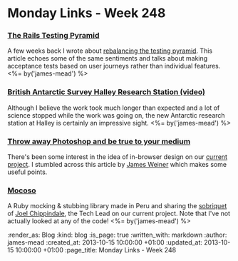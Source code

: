 Monday Links - Week 248
==================

### [The Rails Testing Pyramid](http://blog.codeclimate.com/blog/2013/10/09/rails-testing-pyramid/)

A few weeks back I wrote about [rebalancing the testing pyramid](/week-229#rebalancing-the-testing-pyramid). This article echoes some of the same sentiments and talks about making acceptance tests based on user journeys rather than individual features. <%= by('james-mead') %>


### [British Antarctic Survey Halley Research Station (video)](http://www.youtube.com/watch?v=TDIi7rP_WBA)

Although I believe the work took much longer than expected and a lot of science stopped while the work was going on, the new Antarctic research station at Halley is certainly an impressive sight. <%= by('james-mead') %>


### [Throw away Photoshop and be true to your medium](http://digital.cabinetoffice.gov.uk/2012/03/29/breaking-down-walls-designing-in-browser/)

There's been some interest in the idea of in-browser design on our [current project](https://www.futurelearn.com/). I stumbled across this article by [James Weiner](https://twitter.com/jamesweiner) which makes some useful points.


### [Mocoso](https://github.com/frodsan/mocoso)

A Ruby mocking & stubbing library made in Peru and sharing the [sobriquet](http://translate.google.com/#es/en/mocoso) of [Joel Chippindale](https://github.com/mocoso), the Tech Lead on our current project. Note that I've not actually looked at any of the code! <%= by('james-mead') %>


:render_as: Blog
:kind: blog
:is_page: true
:written_with: markdown
:author: james-mead
:created_at: 2013-10-15 10:00:00 +01:00
:updated_at: 2013-10-15 10:00:00 +01:00
:page_title: Monday Links - Week 248
